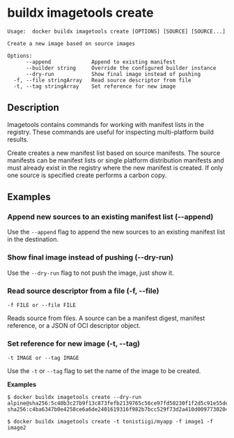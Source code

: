 # buildx imagetools create

```
Usage:  docker buildx imagetools create [OPTIONS] [SOURCE] [SOURCE...]

Create a new image based on source images

Options:
      --append             Append to existing manifest
      --builder string     Override the configured builder instance
      --dry-run            Show final image instead of pushing
  -f, --file stringArray   Read source descriptor from file
  -t, --tag stringArray    Set reference for new image
```

## Description

Imagetools contains commands for working with manifest lists in the registry.
These commands are useful for inspecting multi-platform build results.

Create creates a new manifest list based on source manifests. The source
manifests can be manifest lists or single platform distribution manifests and
must already exist in the registry where the new manifest is created. If only
one source is specified create performs a carbon copy.

## Examples

### Append new sources to an existing manifest list (--append)

Use the `--append` flag to append the new sources to an existing manifest list
in the destination.

### Show final image instead of pushing (--dry-run)

Use the `--dry-run` flag to not push the image, just show it.

### Read source descriptor from a file (-f, --file)

```
-f FILE or --file FILE
```

Reads source from files. A source can be a manifest digest, manifest reference,
or a JSON of OCI descriptor object.

### Set reference for new image  (-t, --tag)

```
-t IMAGE or --tag IMAGE
```

Use the `-t` or `--tag` flag to set the name of the image to be created.

**Examples**

```console
$ docker buildx imagetools create --dry-run alpine@sha256:5c40b3c27b9f13c873fefb2139765c56ce97fd50230f1f2d5c91e55dec171907 sha256:c4ba6347b0e4258ce6a6de2401619316f982b7bcc529f73d2a410d0097730204

$ docker buildx imagetools create -t tonistiigi/myapp -f image1 -f image2
```
